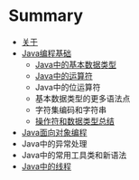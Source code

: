 # Summary

* [关于](README.md)
* [Java编程基础](chapter1.md)
  * [Java中的基本数据类型](chapter1/javazhong-de-ji-ben-shu-ju-lei-xing.md)
  * [Java中的运算符](chapter1/javazhong-de-yun-suan-fu.md)
  * Java中的位运算符
  * 基本数据类型的更多语法点
  * 字符集编码和字符串
  * [操作符和数据类型总结](chapter1/cao-zuo-fu-he-shu-ju-lei-xing-zong-jie.md)
* [Java面向对象编程](javamian-xiang-dui-xiang-bian-cheng.md)
* Java中的异常处理
* Java中的常用工具类和新语法
* [Java中的线程](javazhong-de-xian-cheng.md)


